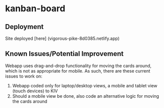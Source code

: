 # kanban-board

## Deployment
Site deployed [here] (vigorous-pike-8d0385.netlify.app)

## Known Issues/Potential Improvement
Webapp uses drag-and-drop functionality for moving the cards around, which is not as appropriate for mobile.
As such, there are these current issues to work on:
1. Webapp coded only for laptop/desktop views, a mobile and tablet view (touch devices) to KIV
2. Should a mobile view be done, also code an alternative logic for moving the cards around